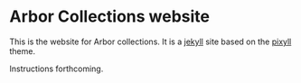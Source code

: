 # Arbor Collections website

This is the website for Arbor collections. It is a [jekyll](https://jekyllrb.com/) site based on the [pixyll](https://github.com/johnotander/pixyll) theme.

Instructions forthcoming.
